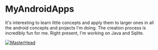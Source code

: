 # MyAndroidApps

It's interesting to learn little concepts and apply them to larger ones in all the android concepts and projects I'm doing.
The creation process is incredibly fun for me. Right present, I'm working on Java and Sqlite.

[![MasterHead](https://1.bp.blogspot.com/-7A4WynwLsMw/XbBpCXG8fHI/AAAAAAAAMt4/uOa1bpLskYgrwGbllhSu2SDj_Mig8SXJQCLcBGAsYHQ/s1600/2000_600px.gif)](https://rishavchanda.io)


